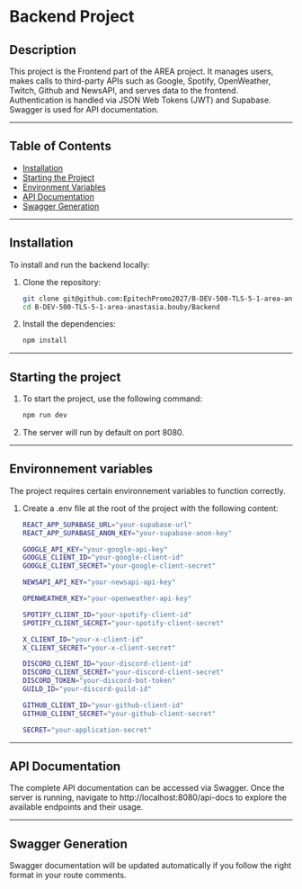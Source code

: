 # Backend Project

## Description

This project is the Frontend part of the AREA project. It manages users, makes calls to third-party APIs such as Google, Spotify, OpenWeather, Twitch, Github and NewsAPI, and serves data to the frontend. Authentication is handled via JSON Web Tokens (JWT) and Supabase. Swagger is used for API documentation.

---

## Table of Contents

-   [Installation](#installation)
-   [Starting the Project](#starting-the-project)
-   [Environment Variables](#environnement-variables)
-   [API Documentation](#api-documentation)
-   [Swagger Generation](#swagger-generation)

---

## Installation

To install and run the backend locally:

1. Clone the repository:

    ```bash
    git clone git@github.com:EpitechPromo2027/B-DEV-500-TLS-5-1-area-anastasia.bouby.git
    cd B-DEV-500-TLS-5-1-area-anastasia.bouby/Backend
    ```

2. Install the dependencies:
    ```bash
    npm install
    ```

---

## Starting the project

1. To start the project, use the following command:
    ```bash
    npm run dev
    ```

2. The server will run by default on port 8080.

---

## Environnement variables

The project requires certain environnement variables to function correctly.

1. Create a .env file at the root of the project with the following content:

    ```bash
   REACT_APP_SUPABASE_URL="your-supabase-url"
   REACT_APP_SUPABASE_ANON_KEY="your-supabase-anon-key"
   
   GOOGLE_API_KEY="your-google-api-key"
   GOOGLE_CLIENT_ID="your-google-client-id"
   GOOGLE_CLIENT_SECRET="your-google-client-secret"
   
   NEWSAPI_API_KEY="your-newsapi-api-key"
   
   OPENWEATHER_KEY="your-openweather-api-key"
   
   SPOTIFY_CLIENT_ID="your-spotify-client-id"
   SPOTIFY_CLIENT_SECRET="your-spotify-client-secret"
   
   X_CLIENT_ID="your-x-client-id"
   X_CLIENT_SECRET="your-x-client-secret"
   
   DISCORD_CLIENT_ID="your-discord-client-id"
   DISCORD_CLIENT_SECRET="your-discord-client-secret"
   DISCORD_TOKEN="your-discord-bot-token"
   GUILD_ID="your-discord-guild-id"
   
   GITHUB_CLIENT_ID="your-github-client-id"
   GITHUB_CLIENT_SECRET="your-github-client-secret"
   
   SECRET="your-application-secret"
    ```

---

## API Documentation

The complete API documentation can be accessed via Swagger. Once the server is running, navigate to http://localhost:8080/api-docs to explore the available endpoints and their usage.

---

## Swagger Generation

Swagger documentation will be updated automatically if you follow the right format in your route comments.

